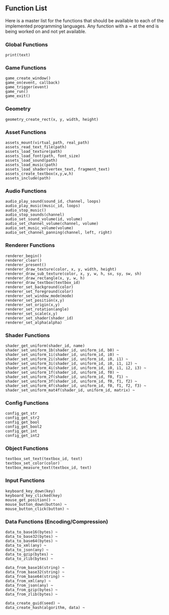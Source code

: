 ## Function List

Here is a master list for the functions that should be available to each
of the implemented programming languages. 
Any function with a ~ at the end is being worked on and not yet available.


### Global Functions
```
print(text)
```

### Game Functions
```
game_create_window()
game_on(event, callback)
game_trigger(event)
game_run()
game_exit()
```

### Geometry
```
geometry_create_rect(x, y, width, height)
```

### Asset Functions
```
assets_mount(virtual_path, real_path)
assets_read_text_file(path)
assets_load_texture(path)
assets_load_font(path, font_size)
assets_load_sound(path)
assets_load_music(path)
assets_load_shader(vertex_text, fragment_text)
assets_create_textbox(x,y,w,h)
assets_include(path)
```

### Audio Functions
```
audio_play_sound(sound_id, channel, loops)
audio_play_music(music_id, loops)
audio_stop_music()
audio_stop_sounds(channel) 
audio_set_sound_volume(id, volume)
audio_set_channel_volume(channel, volume)
audio_set_music_volume(volume)
audio_set_channel_panning(channel, left, right)
```

### Renderer Functions
```
renderer_begin()
renderer_clear()
renderer_present()
renderer_draw_texture(color, x, y, width, height)
renderer_draw_sub_texture(color, x, y, w, h, sx, sy, sw, sh)
renderer_draw_rectangle(x, y, w, h)
renderer_draw_textbox(textbox_id)
renderer_set_background(color)
renderer_set_foreground(color)
renderer_set_window_mode(mode)
renderer_set_position(x,y)
renderer_set_origin(x,y)
renderer_set_rotation(angle)
renderer_set_scale(x,y)
renderer_set_shader(shader_id)
renderer_set_alpha(alpha)
```

### Shader Functions
```
shader_get_uniform(shader_id, name)
shader_set_uniform_1b(shader_id, uniform_id, b0) ~
shader_set_uniform_1i(shader_id, uniform_id, i0) ~
shader_set_uniform_2i(shader_id, uniform_id, i0, i1) ~
shader_set_uniform_3i(shader_id, uniform_id, i0, i1, i2) ~
shader_set_uniform_4i(shader_id, uniform_id, i0, i1, i2, i3) ~
shader_set_uniform_1f(shader_id, uniform_id, f0) ~
shader_set_uniform_2f(shader_id, uniform_id, f0, f1) ~
shader_set_uniform_3f(shader_id, uniform_id, f0, f1, f2) ~
shader_set_uniform_4f(shader_id, uniform_id, f0, f1, f2, f3) ~
shader_set_uniform_mat4f(shader_id, uniform_id, matrix) ~
```

### Config Functions
```
config_get_str
config_get_str2
config_get_bool
config_get_bool2
config_get_int
config_get_int2
```

### Object Functions
```
textbox_set_text(textbox_id, text)
textbox_set_color(color)
textbox_measure_text(textbox_id, text)
```

### Input Functions
```
keyboard_key_down(key)
keyboard_key_clicked(key)
mouse_get_position() ~
mouse_button_down(button) ~
mouse_button_click(button) ~
```

### Data Functions (Encoding/Compression)
```
data_to_base16(bytes) ~
data_to_base32(bytes) ~
data_to_base64(bytes) ~
data_to_xml(any) ~
data_to_json(any) ~
data_to_gzip(bytes) ~
data_to_zlib(bytes) ~

data_from_base16(string) ~
data_from_base32(string) ~
data_from_base64(string) ~
data_from_xml(any) ~
data_from_json(any) ~
data_from_gzip(bytes) ~
data_from_zlib(bytes) ~

data_create_guid(seed) ~
data_create_hash(algorithm, data) ~
```